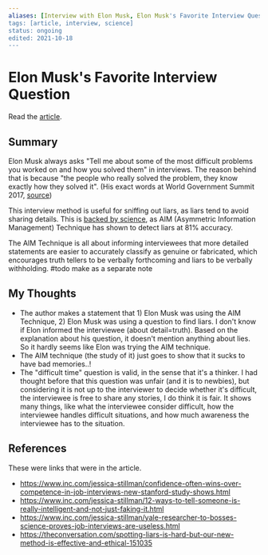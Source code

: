 ```yaml
---
aliases: [Interview with Elon Musk, Elon Musk's Favorite Interview Question]
tags: [article, interview, science]
status: ongoing
edited: 2021-10-18
---
```


# Elon Musk's Favorite Interview Question
Read the [article](https://entrylevelrebel.medium.com/science-just-confirmed-elon-musks-favorite-interview-question-is-brilliant-2a1e328592f5).

## Summary
Elon Musk always asks "Tell me about some of the most difficult problems you worked on and how you solved them" in interviews. The reason behind that is because "the people who really solved the problem, they know exactly how they solved it".
(His exact words at World Government Summit 2017, [source](https://www.youtube.com/watch?v=GGwRIzQvU-k))

This interview method is useful for sniffing out liars, as liars tend to avoid sharing details.
This is [backed by science](https://www.sciencedirect.com/science/article/abs/pii/S221136812030005X), as AIM (Asymmetric Information Management) Technique has shown to detect liars at 81% accuracy.

The AIM Technique is all about informing interviewees that more detailed statements are easier to accurately classify as genuine or fabricated, which encourages truth tellers to be verbally forthcoming and liars to be verbally withholding. #todo make as a separate note

## My Thoughts
- The author makes a statement that 1) Elon Musk was using the AIM Technique, 2) Elon Musk was using a question to find liars. I don't know if Elon informed the interviewee (about detail=truth). Based on the explanation about his question, it doesn't mention anything about lies. So it hardly seems like Elon was trying the AIM technique.
- The AIM technique (the study of it) just goes to show that it sucks to have bad memories..!
- The "difficult time" question is valid, in the sense that it's a thinker. I had thought before that this question was unfair (and it is to newbies), but considering it is not up to the interviewer to decide whether it's difficult, the interviewee is free to share any stories, I do think it is fair. It shows many things, like what the interviewee consider difficult, how the interviewee handles difficult situations, and how much awareness the interviewee has to the situation.

## References
These were links that were in the article.
- https://www.inc.com/jessica-stillman/confidence-often-wins-over-competence-in-job-interviews-new-stanford-study-shows.html
- https://www.inc.com/jessica-stillman/12-ways-to-tell-someone-is-really-intelligent-and-not-just-faking-it.html
- https://www.inc.com/jessica-stillman/yale-researcher-to-bosses-science-proves-job-interviews-are-useless.html
- https://theconversation.com/spotting-liars-is-hard-but-our-new-method-is-effective-and-ethical-151035
